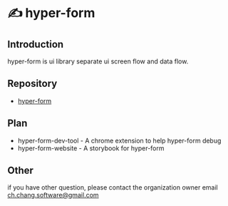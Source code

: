 # ✍ hyper-form

## Introduction

hyper-form is ui library separate ui screen flow and data flow.

## Repository

- [hyper-form](https://github.com/hyper-form/hyper-form)

## Plan

- hyper-form-dev-tool - A chrome extension to help hyper-form debug
- hyper-form-website - A storybook for hyper-form

## Other

if you have other question, please contact the organization owner email <ch.chang.software@gmail.com>
